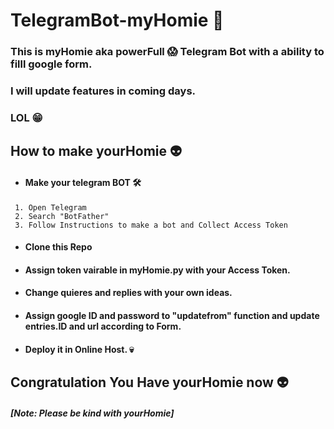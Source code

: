 # TelegramBot-myHomie 🤖

### This is myHomie aka powerFull 😱 Telegram Bot with a ability to filll google form.
### I will update features in coming days.
### LOL 😁	

## How to make yourHomie 👽
- #### Make your telegram BOT 🛠️
```
 1. Open Telegram
 2. Search "BotFather"
 3. Follow Instructions to make a bot and Collect Access Token
```
- #### Clone this Repo 
- #### Assign token vairable in myHomie.py with your Access Token.
- #### Change quieres and replies with your own ideas.
- #### Assign google ID and password to "updatefrom" function and update entries.ID and url according to Form.
- #### Deploy it in Online Host. 💀
## Congratulation You Have yourHomie now 👽
##### [Note: Please be kind with yourHomie]
